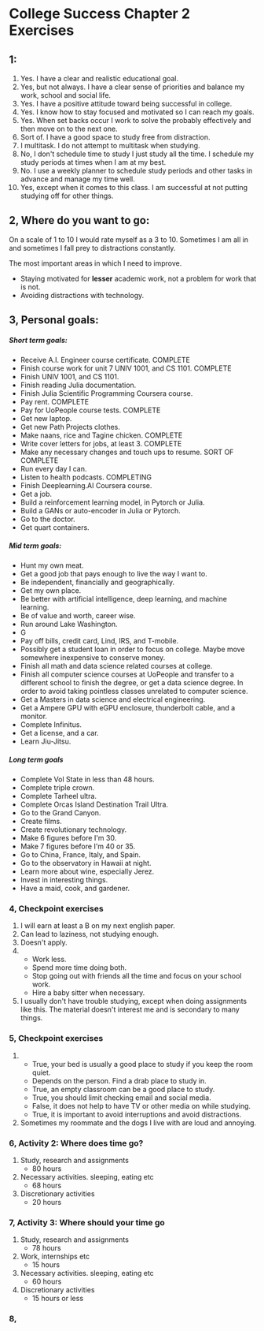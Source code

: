 
# College Success Chapter 2 Exercises

## 1:
1. Yes. I have a clear and realistic educational goal.
2. Yes, but not always. I have a clear sense of priorities and balance my work, school and social life.
3. Yes. I have a positive attitude toward being successful in college.
4. Yes. I know how to stay focused and motivated so I can reach my goals.
5. Yes. When set backs occur I work to solve the probably effectively and then move on to the next one.
6. Sort of. I have a good space to study free from distraction.
7. I multitask. I do not attempt to multitask when studying.
8. No, I don't schedule time to study I just study all the time. I schedule my study periods at times when I am at my best.
9. No. I use a weekly planner to schedule study periods and other tasks in advance and manage my time well.
10. Yes, except when it comes to this class. I am successful at not putting studying off for other things.

## 2, Where do you want to go:
On a scale of 1 to 10 I would rate myself as a 3 to 10. Sometimes I am all in and sometimes I fall prey to distractions constantly.

The most important areas in which I need to improve.
* Staying motivated for **lesser** academic work, not a problem for work that is not.
* Avoiding distractions with technology.

## 3, Personal goals:
##### Short term goals:
* Receive A.I. Engineer course certificate. COMPLETE
* Finish course work for unit 7 UNIV 1001, and CS 1101. COMPLETE
* Finish UNIV 1001, and CS 1101.
* Finish reading Julia documentation.
* Finish Julia Scientific Programming Coursera course.
* Pay rent. COMPLETE
* Pay for UoPeople course tests. COMPLETE
* Get new laptop.
* Get new Path Projects clothes.
* Make naans, rice and Tagine chicken. COMPLETE
* Write cover letters for jobs, at least 3. COMPLETE
* Make any necessary changes and touch ups to resume. SORT OF COMPLETE
* Run every day I can.
* Listen to health podcasts. COMPLETING
* Finish Deeplearning.AI Coursera course.
* Get a job.
* Build a reinforcement learning model, in Pytorch or Julia.
* Build a GANs or auto-encoder in Julia or Pytorch.
* Go to the doctor.
* Get quart containers.
##### Mid term goals:
* Hunt my own meat.
* Get a good job that pays enough to live the way I want to.
* Be independent, financially and geographically.
* Get my own place.
* Be better with artificial intelligence, deep learning, and machine learning.
* Be of value and worth, career wise.
* Run around Lake Washington.
* G
* Pay off bills, credit card, Lind, IRS, and T-mobile.
* Possibly get a student loan in order to focus on college. Maybe move somewhere inexpensive to conserve money.
* Finish all math and data science related courses at college.
* Finish all computer science courses at UoPeople and transfer to a different school to finish the degree, or get a data science degree. In order to avoid taking pointless classes unrelated to computer science.
* Get a Masters in data science and electrical engineering.
* Get a Ampere GPU with eGPU enclosure, thunderbolt cable, and a monitor.
* Complete Infinitus.
* Get a license, and a car.
* Learn Jiu-Jitsu.
##### Long term goals
* Complete Vol State in less than 48 hours.
* Complete triple crown.
* Complete Tarheel ultra.
* Complete Orcas Island Destination Trail Ultra.
* Go to the Grand Canyon.
* Create films.
* Create revolutionary technology.
* Make 6 figures before I'm 30.
* Make 7 figures before I'm 40 or 35.
* Go to China, France, Italy, and Spain.
* Go to the observatory in Hawaii at night.
* Learn more about wine, especially Jerez.
* Invest in interesting things.
* Have a maid, cook, and gardener.

### 4, Checkpoint exercises
1. I will earn at least a B on my next english paper.
2. Can lead to laziness, not studying enough.
3. Doesn't apply.
4. 
    * Work less.
    * Spend more time doing both.
    * Stop going out with friends all the time and focus on your school work.
    * Hire a baby sitter when necessary.
5. I usually don't have trouble studying, except when doing assignments like this. The material doesn't interest me and is secondary to many things.

### 5, Checkpoint exercises
1. 
    * True, your bed is usually a good place to study if you keep the room quiet.
    * Depends on the person. Find a drab place to study in.
    * True, an empty classroom can be a good place to study.
    * True, you should limit checking email and social media.
    * False, it does not help to have TV or other media on while studying.
    * True, it is important to avoid interruptions and avoid distractions.
2. Sometimes my roommate and the dogs I live with are loud and annoying.

### 6, Activity 2: Where does time go?
1. Study, research and assignments
    * 80 hours
2. Necessary activities. sleeping, eating etc
    * 68 hours
3. Discretionary activities
    * 20 hours
### 7, Activity 3: Where should your time go
1. Study, research and assignments
    * 78 hours
3. Work, internships etc
    * 15 hours
4. Necessary activities. sleeping, eating etc
    * 60 hours
5. Discretionary activities
    * 15 hours or less

### 8, 